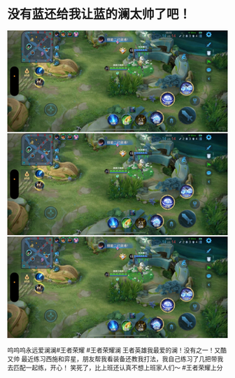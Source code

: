 # 没有蓝还给我让蓝的澜太帅了吧！

![](img/03dade5a-3f2d-497d-8806-8181ed953aee.jpg)
![](img/11759b5d-e27d-4120-889f-39f42d6f658f.jpg)
![](img/946cc4e9-ca5b-434d-b9b2-661eb14c8c11.jpg)

呜呜呜永远爱澜澜#王者荣耀 #王者荣耀澜
王者英雄我最爱的澜！没有之一！又酷又帅
最近练习西施和弈星，朋友帮我看装备还教我打法，我自己练习了几把带我去匹配一起练，开心！
笑死了，比上班还认真不想上班家人们～
#王者荣耀上分